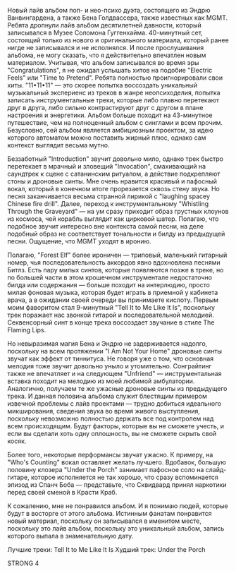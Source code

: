 Новый лайв альбом поп- и нео-психо дуэта, состоящего из Эндрю Ванвингардена, а также Бена Голдвассера, также известных как MGMT. Ребята дропнули лайв альбом десятилетней давности, который записывался в Музее Соломона Гуггенхайма. 40-минутный сет, состоящий только из нового и оригинального материала, который ранее нигде не записывался и не исполнялся. И после прослушивания альбома, не могу сказать, что я действительно впечатлен новым материалом. Учитывая, что альбом записывался во время эры "Congratulations", я не ожидал услышать хитов на подобие "Electric Feels" или "Time to Pretend". Ребята полностью проигнорировали свои хиты. "11​•​11​•​11" — это скорее попытка воссоздать уникальный музыкальный экспериенс из треков в жанре неопсиходелия, попытка записать инструментальные треки, которые либо плавно перетекают друг в друга, либо сильно контрастируют друг с другом в плане настроения и энергетики. Альбом больше походит на 43-минутное путешествие, чем на полноценный альбом с синглами и всем прочим. Безусловно, сей альбом является амбициозным проектом, за идею которого автоматом можно поставить жирный плюс, однако сам контекст выглядит весьма мутно.

Беззаботный "Introduction" звучит довольно мило, однако трек быстро перетекает в мрачный и зловещий "Invocation", смахивающий на саундтрек к сцене с сатанинским ритуалом, а действие подкрепляют стоны и дроновые синты. Мне очень нравится красивый и пафосный вокал, который в конечном итоге прорезается сквозь стену звука. Но песня заканчивается весьма странной лирикой с "laughing spacey Chinese fire drill". Далее, переход к инструментальному "Whistling Through the Graveyard" — на ум сразу приходит образ грустных клоунов из космоса, чей корабль выглядит как цирковой шатер. Полагаю, что подобное звучит интересно вне контекста самой песни, на деле подобный образ не соответствует тональности и билду из предыдущей песни. Ощущение, что MGMT уходят в иронию.

Полагаю, "Forest Elf" более ироничен — триповый, маленький гитарный номер, чья последовательность аккордов явно вдохновлена песнями Битлз. Есть пару милых синтов, которые появляются позже в треке, но по большей части в этом крошечном инструментале недостаточно билда или содержания — больше походит на интерлюдию, просто милая фоновая музыка, которая будет играть в приемной у кабинета врача, а в ожидании своей очереди вы принимаете кислоту. Первым моим фаворитом стал 9-минутный "Tell It to Me Like It Is", поскольку трек поражает нас звонкой гитарой и последовательной мелодией. Секвенсорный синт в конце трека воссоздает звучание в стиле The Flaming Lips.

Но невыразимая магия Бена и Эндрю не задерживается надолго, поскольку на всем протяжении "I Am Not Your Home" дроновые синты звучат как эффект от тиннитуса. Не говоря уже о том, что основная мелодия тоже звучит довольно уныло и утомительно. Сонграйтинг также не впечатляет и на следующем "Unfriend" — инструментальная вставка походит на мелодию из моей любимой амбулатории. Аналогично, получаем те же ужасные дроновые синты из предыдущего трека. И данная половина альбома служит блестящим примером извечной проблемы с лайв проектами — трудно добиться идеального микширования, сведения звука во время живого выступления, поскольку невозможно полностью держать все под контролем над всем происходящим. Будут факторы, которые вы не сможете учесть, и если вы сделали хоть одну оплошность, вы не сможете скрыть свой косяк.

Более того, некоторые перформансы звучат ужасно. К примеру, на "Who's Counting" вокал оставляет желать лучшего. Вдобавок, большую половину клозера "Under the Porch" занимает пафосное соло на слайд-гитаре, которое исполняется не так хорошо, что сразу вспоминается эпизод из Спанч Боба — представьте, что Сквидвард принял наркотики перед своей сменой в Красти Краб.

К сожалению, мне не понравился альбом. И я понимаю людей, которые будут в восторге от этого альбома. Истинным фанатам понравится новый материал, поскольку он записывался в именитом месте, поскольку это лайв альбом, поскольку это уникальный альбом, запись которого выпала в знаменательную дату.

Лучшие треки: Tell It to Me Like It Is
Худший трек: Under the Porch

STRONG 4

